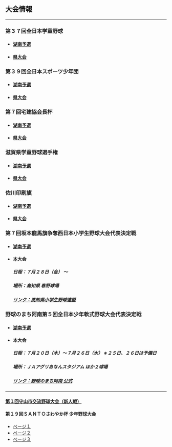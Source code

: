 ## 大会情報
---
### 第３７回全日本学童野球
  - #### [湖南予選](03-01-01.jpg)
  - #### [県大会](03-01-02.jpg)

### 第３９回全日本スポーツ少年団
  - #### [湖南予選](03-02-01.jpg)
  - #### [県大会](03-02-02.jpg)

### 第７回宅建協会長杯
  - #### [湖南予選](03-03-01.jpg)
  - #### [県大会](03-03-02.jpg)

### 滋賀県学童野球選手権
  - #### [湖南予選](03-04-01.jpg)
  - #### [県大会](03-04-02.jpg)

### 佐川印刷旗
  - #### [湖南予選](03-05-01.jpg)
  - #### [県大会](03-05-02.jpg)

### 第７回坂本龍馬旗争奪西日本小学生野球大会代表決定戦
  - #### [湖南予選](03-06-01.jpg)
  - #### 本大会
    ##### 日程：７月２８日（金）  ～
    ##### 場所：高知県 春野球場
    ##### [リンク：高知県小学生野球連盟](http://kochi-yakyu1.net/schedule.html)

### 野球のまち阿南第５回全日本少年軟式野球大会代表決定戦
  - #### [湖南予選](03-07-01.jpg)
  - #### 本大会
    ##### 日程：７月２０日（木）～７月２６日（水） ※２５日、２６日は予備日
    ##### 場所：ＪＡアグリあなんスタジアム ほか２球場
    ##### [リンク：野球のまち阿南 公式](http://baseball.city.anan.tokushima.jp/top.htm#8)

---
#### [第１回守山市交流野球大会（新人戦）](03-08.jpg)
#### 第１９回ＳＡＮＴＯさわやか杯 少年野球大会
  - [ページ１](03-09-01.jpg)
  - [ページ２](03-09-02.jpg)
  - [ページ３](03-09-03.jpg)

